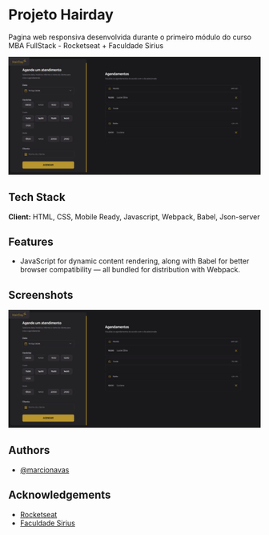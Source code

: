 
# Projeto Hairday

Pagina web responsiva desenvolvida durante o primeiro módulo do curso MBA FullStack - Rocketseat + Faculdade Sirius

![App Screenshot](./src/assets/screenshot.png)

## Tech Stack

**Client:** HTML, CSS, Mobile Ready, Javascript, Webpack, Babel, Json-server

## Features

- JavaScript for dynamic content rendering, along with Babel for better browser compatibility — all bundled for distribution with Webpack.

## Screenshots
![App Screenshot](./src/assets/screenshot.png)


## Authors

- [@marcionavas](https://github.com/marcionavas)

## Acknowledgements

 - [Rocketseat](https://rocketseat.com.br)
 - [Faculdade Sirius](https://faculdadesirius.edu.br/)